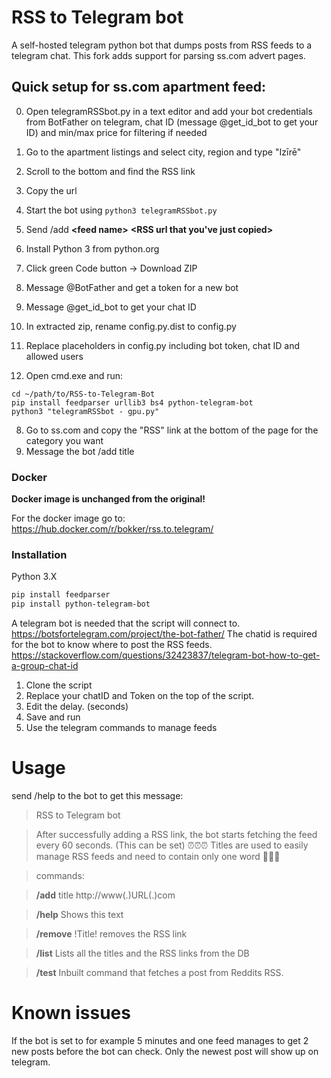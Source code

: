 

# RSS to Telegram bot
A self-hosted telegram python bot that dumps posts from RSS feeds to a telegram chat. This fork adds support for parsing ss.com advert pages.

## Quick setup for ss.com apartment feed:
0. Open telegramRSSbot.py in a text editor and add your bot credentials from BotFather on telegram, chat ID (message @get_id_bot to get your ID) and min/max price for filtering if needed
1. Go to the apartment listings and select city, region and type "Izīrē"
2. Scroll to the bottom and find the RSS link
3. Copy the url
4. Start the bot using `python3 telegramRSSbot.py`
5. Send /add **\<feed name\>** **\<RSS url that you've just copied\>**

1. Install Python 3 from python.org
2. Click green Code button → Download ZIP
3. Message @BotFather and get a token for a new bot
4. Message @get_id_bot to get your chat ID
5. In extracted zip, rename config.py.dist to config.py
6. Replace placeholders in config.py including bot token, chat ID and allowed users
7. Open cmd.exe and run:

```shell
cd ~/path/to/RSS-to-Telegram-Bot
pip install feedparser urllib3 bs4 python-telegram-bot
python3 "telegramRSSbot - gpu.py"
```

8. Go to ss.com and copy the "RSS" link at the bottom of the page for the category you want
9. Message the bot /add title <rss URL>

### Docker
**Docker image is unchanged from the original!**

For the docker image go to: https://hub.docker.com/r/bokker/rss.to.telegram/

### Installation
Python 3.X
```sh 
pip install feedparser
pip install python-telegram-bot
```

A telegram bot is needed that the script will connect to. https://botsfortelegram.com/project/the-bot-father/
The chatid is required for the bot to know where to post the RSS feeds. https://stackoverflow.com/questions/32423837/telegram-bot-how-to-get-a-group-chat-id

1. Clone the script
2. Replace your chatID and Token on the top of the script.
3. Edit the delay. (seconds)
4. Save and run
5. Use the telegram commands to manage feeds 

# Usage
send /help to the bot to get this message: 

>RSS to Telegram bot

>After successfully adding a RSS link, the bot starts fetching the feed every 60 seconds. (This can be set) ⏰⏰⏰
>Titles are used to easily manage RSS feeds and need to contain only one word 📝📝📝

>commands:

>**/add** title http://www(.)URL(.)com

>**/help** Shows this text 

>**/remove** !Title! removes the RSS link

>**/list** Lists all the titles and the RSS links from the DB

>**/test** Inbuilt command that fetches a post from Reddits RSS.


# Known issues
 If the bot is set to for example 5 minutes and one feed manages to get 2 new posts before the bot can check. Only the newest post will show up on telegram.
